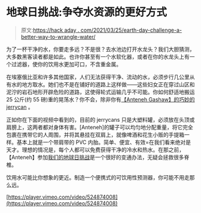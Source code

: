 # 地球日挑战:争夺水资源的更好方式

> 原文:[https://hack aday . com/2021/03/25/earth-day-challenge-a-better-way-to-wrangle-water/](https://hackaday.com/2021/03/25/earth-day-challenge-a-better-way-to-wrangle-water/)

为了一杯干净的水，你要走多远？不是很？去水池边打开水龙头？我们大胆猜测，大多数黑客读者都是如此。也许你甚至有一个水软化器，或者在你的水龙头上有一个过滤器，使你的饮用水更加可口，不含重金属。

在埃塞俄比亚和许多其他国家，人们无法获得干净、流动的水，必须步行几公里从有水的地方取水。她们也不是在铺好的道路上这样做——这些妇女正在穿过山区和泥泞的岩石地形开辟危险的道路，这使得轮式运输几乎不可能。你如何舒适地搬运 25 公斤(约 55 磅)重的晃荡水？你不会，除非你有[【Anteneh Gashaw】的巧妙的 jerrycan](https://hackaday.io/project/178283-antenehs-jerry-can) 。

正如你在下面的视频中看到的，目前的 jerrycans 只是大塑料罐，必须放在头顶或肩膀上，这两者都对身体有害。[Anteneh]的罐子可以均匀地分配重量，将它完全包裹在携带它的人周围，并将其悬挂在双肩上，就像啤酒和花生小贩的手提箱一样。基本上就是一个带肩带的 PVC 内胎。简单、便宜、有效=在我们看来绝对是天才。理想的情况是，每个人都可以免费获得干净的冷水和热水。在那之前，【Anteneh】参加[我们的地球日挑战](https://hackaday.io/contest/176995-earth-day-challenge)是一个很好的变通办法，无疑会拯救很多脊椎。

饮用水可能比你想象的更近。制造一个便携式的可饮用性预测器，你可能不用走那么远。

[https://player.vimeo.com/video/524874008](https://player.vimeo.com/video/524874008)